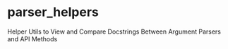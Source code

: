 # parser_helpers
Helper Utils to View and Compare Docstrings Between Argument Parsers and API Methods
